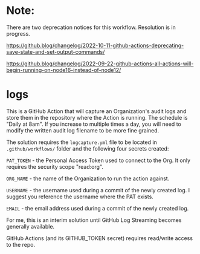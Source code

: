 # Note:

There are two deprecation notices for this workflow.  Resolution is in progress.

https://github.blog/changelog/2022-10-11-github-actions-deprecating-save-state-and-set-output-commands/

https://github.blog/changelog/2022-09-22-github-actions-all-actions-will-begin-running-on-node16-instead-of-node12/

# logs

This is a  GitHub Action that will capture an Organization's audit logs and store them in the repository where the Action is running.  The schedule is "Daily at 8am".  If you increase to multiple times a day, you will need to modify the written audit log filename to be more fine grained.

The solution requires the `logcapture.yml` file to be located in `.github/workflows/` folder and the following four secrets created:

`PAT_TOKEN` - the Personal Access Token used to connect to the Org.  It only requires the security scope "read:org".

`ORG_NAME` - the name of the Organization to run the action against.

`USERNAME` - the username used during a commit of the newly created log.  I suggest you reference the username where the PAT exists.

`EMAIL` - the email address used during a commit of the newly created log.

For me, this is an interim solution until GitHub Log Streaming becomes generally available.

GitHub Actions (and its GITHUB_TOKEN secret) requires read/write access to the repo.
